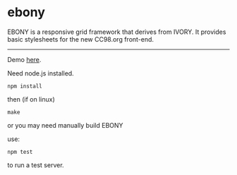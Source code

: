 ebony
=====

  EBONY is a responsive grid framework that derives from IVORY.
It provides basic stylesheets for the new CC98.org front-end.

----

Demo [here](http://jamesruan.github.io/ebony).

Need node.js installed.

	npm install 

then (if on linux)

    make

or you may need manually build EBONY

use:

    npm test

to run a test server.

